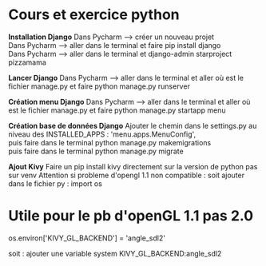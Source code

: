 Cours et exercice python
=============================

**Installation Django**
Dans Pycharm --> créer un nouveau projet  
Dans Pycharm --> aller dans le terminal et faire pip install django  
Dans Pycharm --> aller dans le terminal et django-admin starproject pizzamama  


**Lancer Django**
Dans Pycharm --> aller dans le terminal et aller où est le fichier manage.py et faire python manage.py runserver 

**Création menu Django** 
Dans Pycharm --> aller dans le terminal et aller où est le fichier manage.py et faire python manage.py startapp menu  

**Création base de données Django** 
Ajouter le chemin dans le settings.py au niveau des INSTALLED_APPS : 'menu.apps.MenuConfig',  
puis faire dans le terminal python manage.py makemigrations  
puis faire dans le terminal python manage.py migrate  

**Ajout Kivy** 
Faire un pip install kivy directement sur la version de python pas sur venv 
Attention si probleme d'opengl 1.1 non compatible :
soit ajouter dans le fichier py : 
import os 
# Utile pour le pb d'openGL 1.1 pas 2.0 
os.environ['KIVY_GL_BACKEND'] = 'angle_sdl2' 

soit : ajouter une variable system KIVY_GL_BACKEND:angle_sdl2 


